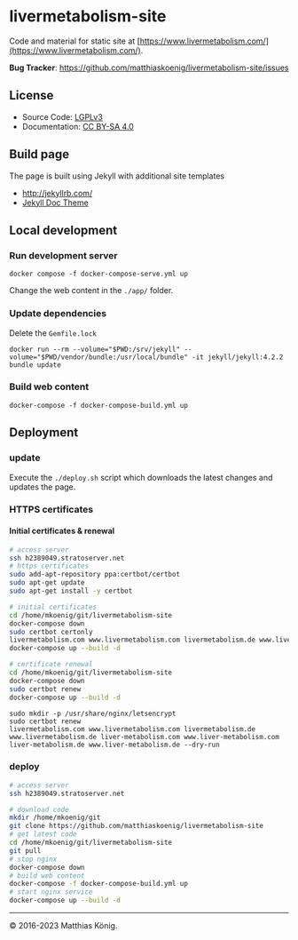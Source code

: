 # livermetabolism-site

Code and material for static site at [https://www.livermetabolism.com/](https://www.livermetabolism.com/).

**Bug Tracker**: https://github.com/matthiaskoenig/livermetabolism-site/issues

## License

* Source Code: [LGPLv3](http://opensource.org/licenses/GPL-3.0)
* Documentation: [CC BY-SA 4.0](http://creativecommons.org/licenses/by-sa/4.0/)

## Build page

The page is built using Jekyll with additional site templates

* http://jekyllrb.com/
* [Jekyll Doc Theme](https://aksakalli.github.io/jekyll-doc-theme/)

## Local development

### Run development server

```
docker compose -f docker-compose-serve.yml up
```

Change the web content in the `./app/` folder.

### Update dependencies

Delete the `Gemfile.lock`

```
docker run --rm --volume="$PWD:/srv/jekyll" --volume="$PWD/vendor/bundle:/usr/local/bundle" -it jekyll/jekyll:4.2.2 bundle update
```

### Build web content

```
docker-compose -f docker-compose-build.yml up
```

## Deployment

### update

Execute the `./deploy.sh` script which downloads the latest changes and updates the page.

### HTTPS certificates

#### Initial certificates & renewal

```bash
# access server
ssh h2389049.stratoserver.net
# https certificates
sudo add-apt-repository ppa:certbot/certbot
sudo apt-get update
sudo apt-get install -y certbot

# initial certificates
cd /home/mkoenig/git/livermetabolism-site
docker-compose down
sudo certbot certonly
livermetabolism.com www.livermetabolism.com livermetabolism.de www.livermetabolism.de
docker-compose up --build -d

# certificate renewal 
cd /home/mkoenig/git/livermetabolism-site
docker-compose down
sudo certbot renew
docker-compose up --build -d
```

```
sudo mkdir -p /usr/share/nginx/letsencrypt 
sudo certbot renew 
livermetabolism.com www.livermetabolism.com livermetabolism.de www.livermetabolism.de liver-metabolism.com www.liver-metabolism.com liver-metabolism.de www.liver-metabolism.de --dry-run
```

### deploy

```bash
# access server
ssh h2389049.stratoserver.net

# download code
mkdir /home/mkoenig/git
git clone https://github.com/matthiaskoenig/livermetabolism-site
# get latest code
cd /home/mkoenig/git/livermetabolism-site
git pull
# stop nginx
docker-compose down
# build web content
docker-compose -f docker-compose-build.yml up
# start nginx service
docker-compose up --build -d
```

----
&copy; 2016-2023 Matthias König.
